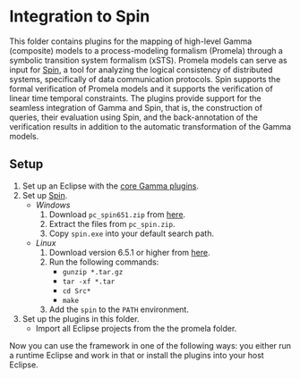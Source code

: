 # Integration to Spin

This folder contains plugins for the mapping of high-level Gamma (composite) models to a process-modeling formalism (Promela) through a symbolic transition system formalism (xSTS). Promela models can serve as input for [Spin](http://spinroot.com/spin/whatispin.html), a tool for analyzing the logical consistency of distributed systems, specifically of data communication protocols. Spin supports the formal verification of Promela models and it supports the verification of linear time temporal constraints. The plugins provide support for the seamless integration of Gamma and Spin, that is, the construction of queries, their evaluation using Spin, and the back-annotation of the verification results in addition to the automatic transformation of the Gamma models.

## Setup

1. Set up an Eclipse with the [core Gamma plugins](../README.md).
2. Set up [Spin](https://spinroot.com/spin/Man/README.html).
   - *Windows*
     1. Download `pc_spin651.zip` from [here](https://spinroot.com/spin/Src/index.html).
     2. Extract the files from `pc_spin.zip`.
     3. Copy `spin.exe` into your default search path.
   - *Linux*
     1. Download version 6.5.1 or higher from [here](https://spinroot.com/spin/Archive/).
     2. Run the following commands:
        - `gunzip *.tar.gz`
        - `tar -xf *.tar`
        - `cd Src*`
        - `make`
     3. Add the `spin` to the `PATH` environment.
3. Set up the plugins in this folder.
   - Import all Eclipse projects from the the promela folder. 

Now you can use the framework in one of the following ways: you either run a runtime Eclipse and work in that or install the plugins into your host Eclipse.